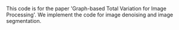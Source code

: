 This code is for the paper 'Graph-based Total Variation for Image Processing'. We implement the code for image denoising and image segmentation.
